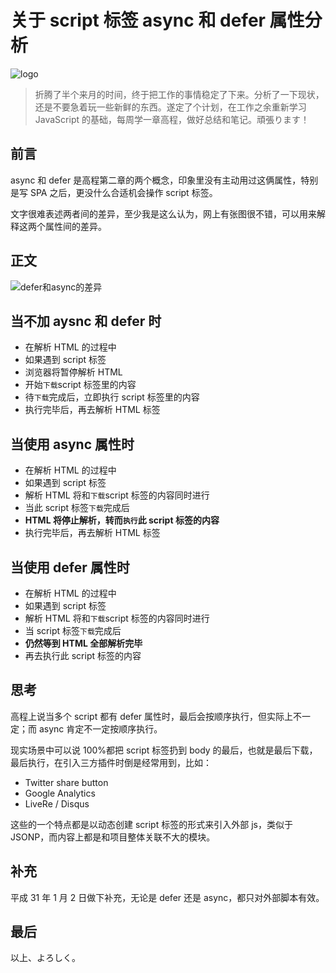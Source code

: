 # 关于 script 标签 async 和 defer 属性分析

![logo](https://static.yancey.app/whats-the-difference-between-async-vs-defer-attributes.jpg)

> 折腾了半个来月的时间，终于把工作的事情稳定了下来。分析了一下现状，还是不要急着玩一些新鲜的东西。遂定了个计划，在工作之余重新学习 JavaScript 的基础，每周学一章高程，做好总结和笔记。頑張ります！

## 前言

async 和 defer 是高程第二章的两个概念，印象里没有主动用过这俩属性，特别是写 SPA 之后，更没什么合适机会操作 script 标签。

文字很难表述两者间的差异，至少我是这么认为，网上有张图很不错，可以用来解释这两个属性间的差异。

## 正文

![defer和async的差异](https://static.yancey.app/2151798436-59da4801c6772_articlex.png)

## 当不加 aysnc 和 defer 时

- 在解析 HTML 的过程中
- 如果遇到 script 标签
- 浏览器将暂停解析 HTML
- 开始`下载`script 标签里的内容
- 待`下载`完成后，立即执行 script 标签里的内容
- 执行完毕后，再去解析 HTML 标签

## 当使用 async 属性时

- 在解析 HTML 的过程中
- 如果遇到 script 标签
- 解析 HTML 将和`下载`script 标签的内容同时进行
- 当此 script 标签`下载`完成后
- **HTML 将停止解析，转而`执行`此 script 标签的内容**
- 执行完毕后，再去解析 HTML 标签

## 当使用 defer 属性时

- 在解析 HTML 的过程中
- 如果遇到 script 标签
- 解析 HTML 将和`下载`script 标签的内容同时进行
- 当 script 标签`下载`完成后
- **仍然等到 HTML 全部解析完毕**
- 再去执行此 script 标签的内容

## 思考

高程上说当多个 script 都有 defer 属性时，最后会按顺序执行，但实际上不一定；而 async 肯定不一定按顺序执行。

现实场景中可以说 100%都把 script 标签扔到 body 的最后，也就是最后下载，最后执行，在引入三方插件时倒是经常用到，比如：

- Twitter share button
- Google Analytics
- LiveRe / Disqus

这些的一个特点都是以动态创建 script 标签的形式来引入外部 js，类似于 JSONP，而内容上都是和项目整体关联不大的模块。

## 补充

平成 31 年 1 月 2 日做下补充，无论是 defer 还是 async，都只对外部脚本有效。

## 最后

以上、よろしく。
